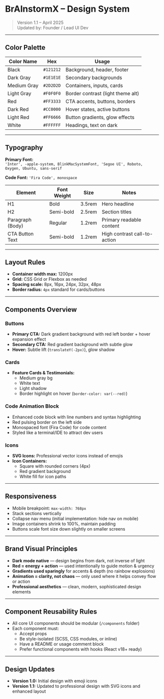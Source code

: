 # BrAInstormX – Design System

> Version 1.1 – April 2025  
> Updated by: Founder / Lead UI Dev

---

## Color Palette

| Color Name     | Hex        | Usage                          |
|----------------|------------|---------------------------------|
| Black          | `#121212`  | Background, header, footer     |
| Dark Gray      | `#1E1E1E`  | Secondary backgrounds           |
| Medium Gray    | `#2D2D2D`  | Containers, inputs, cards       |
| Light Gray     | `#F0F0F0`  | Border contrast (light theme alt) |
| Red            | `#FF3333`  | CTA accents, buttons, borders  |
| Dark Red       | `#CC0000`  | Hover states, active buttons   |
| Light Red      | `#FF6666`  | Button gradients, glow effects |
| White          | `#FFFFFF`  | Headings, text on dark         |

---

## Typography

**Primary Font:**  
`'Inter', -apple-system, BlinkMacSystemFont, 'Segoe UI', Roboto, Oxygen, Ubuntu, sans-serif`

**Code Font:**
`'Fira Code', monospace`

| Element         | Font Weight | Size         | Notes                      |
|------------------|--------------|--------------|-----------------------------|
| H1               | Bold         | 3.5rem       | Hero headline               |
| H2               | Semi-bold    | 2.5rem       | Section titles              |
| Paragraph (Body) | Regular      | 1.2rem       | Primary readable content    |
| CTA Button Text  | Semi-bold    | 1.2rem       | High contrast call-to-action |

---

## Layout Rules

- **Container width max:** 1200px  
- **Grid:** CSS Grid or Flexbox as needed  
- **Spacing scale:** 8px, 16px, 24px, 32px, 48px  
- **Border radius:** `4px` standard for cards/buttons

---

## Components Overview

### Buttons
- **Primary CTA:** Dark gradient background with red left border + hover expansion effect
- **Secondary CTA:** Red gradient background with subtle glow
- **Hover:** Subtle lift (`translateY(-2px)`), glow shadow

### Cards
- **Feature Cards & Testimonials:**
  - Medium gray bg
  - White text
  - Light shadow
  - Border highlight on hover (`border-color: var(--red)`)

### Code Animation Block
- Enhanced code block with line numbers and syntax highlighting
- Red pulsing border on the left side
- Monospaced font (Fira Code) for code content
- Styled like a terminal/IDE to attract dev users

### Icons
- **SVG Icons:** Professional vector icons instead of emojis
- **Icon Containers:** 
  - Square with rounded corners (4px)
  - Red gradient background
  - White fill for icon paths

---

## Responsiveness

- Mobile breakpoint: `max-width: 768px`
- Stack sections vertically
- Collapse nav menu (initial implementation: hide nav on mobile)
- Image containers shrink to 100%, maintain padding
- Buttons scale font size down slightly on smaller screens

---

## Brand Visual Principles

- **Dark mode native** — design begins from dark, not inverse of light
- **Red = energy + action** — used intentionally to guide motion & urgency
- **Gradients used sparingly** for accents & depth (no rainbow explosions)
- **Animation = clarity, not chaos** — only used where it helps convey flow or action
- **Professional aesthetics** — clean, modern, sophisticated design elements

---

## Component Reusability Rules

- All core UI components should be modular (`/components` folder)
- Each component must:
  - Accept props
  - Be style-isolated (SCSS, CSS modules, or inline)
  - Have a README or usage comment block
  - Prefer functional components with hooks (React v18+ ready)

---

## Design Updates

- **Version 1.0:** Initial design with emoji icons
- **Version 1.1:** Updated to professional design with SVG icons and enhanced layout
